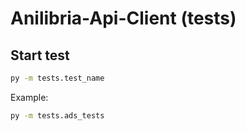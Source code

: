 # Anilibria-Api-Client (tests)
## Start test
```bash
py -m tests.test_name
```
Example:
```bash
py -m tests.ads_tests
```